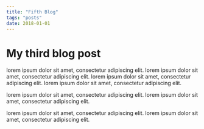 ```yaml
---
title: "Fifth Blog"
tags: "posts"
date: 2018-01-01
---
```


# My third blog post

lorem ipsum dolor sit amet, consectetur adipiscing elit. lorem ipsum dolor sit amet, consectetur adipiscing elit. lorem ipsum dolor sit amet, consectetur adipiscing elit. lorem ipsum dolor sit amet, consectetur adipiscing elit.

lorem ipsum dolor sit amet, consectetur adipiscing elit. lorem ipsum dolor sit amet, consectetur adipiscing elit.

lorem ipsum dolor sit amet, consectetur adipiscing elit. lorem ipsum dolor sit amet, consectetur adipiscing elit.

